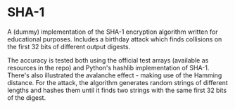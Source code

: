 # SHA-1
A (dummy) implementation of the SHA-1 encryption algorithm written for educational purposes. Includes a birthday attack which finds collisions on the first 32 bits of different output digests.

The accuracy is tested both using the official test arrays (available as resources in the repo) and Python's hashlib implementation of SHA-1.
There's also illustrated the avalanche effect - making use of the Hamming distance.
For the attack, the algorithm generates random strings of different lengths and hashes them until it finds two strings with the same first 32 bits of the digest.
